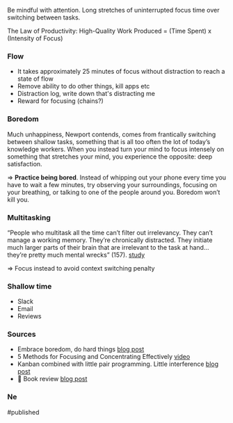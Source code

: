 Be mindful with attention. Long stretches of uninterrupted focus time over switching between tasks.

The Law of Productivity: 
High-Quality Work Produced = (Time Spent) x (Intensity of Focus)

### Flow
- It takes approximately 25 minutes of focus without distraction to reach a state of flow 
- Remove ability to do other things, kill apps etc
- Distraction log, write down that's distracting me 
- Reward for focusing (chains?)

### Boredom
Much unhappiness, Newport contends, comes from frantically switching between shallow tasks, something that is all too often the lot of today’s knowledge workers. When you instead turn your mind to focus intensely on something that stretches your mind, you experience the opposite: deep satisfaction.

=> **Practice being bored**. Instead of whipping out your phone every time you have to wait a few minutes, try observing your surroundings, focusing on your breathing, or talking to one of the people around you. Boredom won’t kill you.

### Multitasking 
“People who multitask all the time can’t filter out irrelevancy. They can’t manage a working memory. They’re chronically distracted. They initiate much larger parts of their brain that are irrelevant to the task at hand… they’re pretty much mental wrecks” (157).
[study](https://news.stanford.edu/2009/08/24/multitask-research-study-082409/)

=> Focus instead to avoid context switching penalty 

### Shallow time
- Slack
- Email
- Reviews

### Sources
- Embrace boredom, do hard things [blog post](https://collegeinfogeek.com/embrace-boredom-do-hard-things/)
- 5 Methods for Focusing and Concentrating Effectively [video](https://collegeinfogeek.com/focus-and-concentration/)
- Kanban combined with little pair programming. Little interference [blog post](http://www.brightball.com/articles/reality-driven-development-fixing-project-management-in-software)
- 📖 Book review [blog post](https://azeria-labs.com/the-importance-of-deep-work-the-30-hour-method-for-learning-a-new-skill/)

### Ne

#published 
